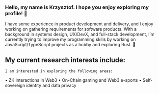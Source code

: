 ### Hello, my name is Krzysztof. I hope you enjoy exploring my profile! 🙇

I have some experience in product development and delivery, and I enjoy working on gathering requirements for software products. With a background in systems design, UX/DevX, and full-stack development, I’m currently trying to improve my programming skills by working on JavaScript/TypeScript projects as a hobby and exploring Rust. 🦀

## My current research interests include:

	I am interested in exploring the following areas:

• ZK interactions in Web3
• On-Chain gaming and Web3 e-sports
• Self-sovereign identity and data privacy
